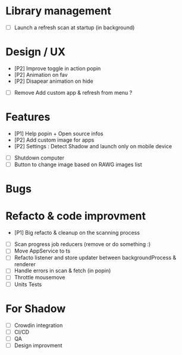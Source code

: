 

# Library management
- [ ] Launch a refresh scan at startup (in background)

# Design / UX
- [P2] Improve toggle in action popin
- [P2] Animation on fav
- [P2] Disapear animation on hide
- [ ] Remove Add custom app & refresh from menu ?

# Features
- [P1] Help popin + Open source infos 
- [P2] Add custom image for apps
- [P2] Settings : Detect Shadow and launch only on mobile device
- [ ] Shutdown computer
- [ ] Button to change image based on RAWG images list

# Bugs


# Refacto & code improvment
- [P1] Big refacto & cleanup on the scanning process
- [ ] Scan progress job reducers (remove or do something :)
- [ ] Move AppService to ts
- [ ] Refacto listener and store updater between backgroundProcess & renderer
- [ ] Handle errors in scan & fetch (in popin)
- [ ] Throttle mousemove
- [ ] Units Tests

# For Shadow
- [ ] Crowdin integration
- [ ] CI/CD
- [ ] QA
- [ ] Design improvment